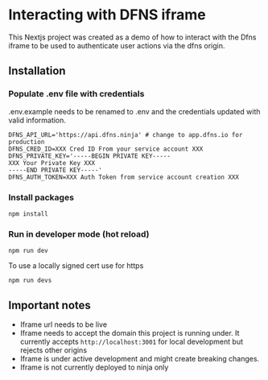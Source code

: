 # Interacting with DFNS iframe

This Nextjs project was created as a demo of how to interact with the Dfns iframe to be used to authenticate user actions via the dfns origin.

## Installation

### Populate .env file with credentials

.env.example needs to be renamed to .env and the credentials updated with valid information.

```
DFNS_API_URL='https://api.dfns.ninja' # change to app.dfns.io for production
DFNS_CRED_ID=XXX Cred ID From your service account XXX
DFNS_PRIVATE_KEY='-----BEGIN PRIVATE KEY-----
XXX Your Private Key XXX
-----END PRIVATE KEY-----'
DFNS_AUTH_TOKEN=XXX Auth Token from service account creation XXX
```

### Install packages

```
npm install
```

### Run in developer mode (hot reload)

```
npm run dev
```

To use a locally signed cert use for https

```
npm run devs
```

## Important notes

- Iframe url needs to be live
- Iframe needs to accept the domain this project is running under. It currently accepts `http://localhost:3001` for local development but rejects other origins
- Iframe is under active development and might create breaking changes.
- Iframe is not currently deployed to ninja only
